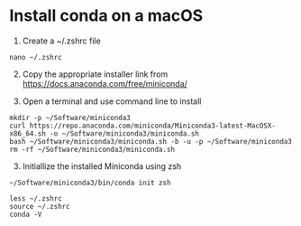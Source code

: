 # Install conda on a macOS

1. Create a ~/.zshrc file
```
nano ~/.zshrc
```

2. Copy the appropriate installer link from https://docs.anaconda.com/free/miniconda/

3. Open a terminal and use command line to install
```
mkdir -p ~/Software/miniconda3
curl https://repo.anaconda.com/miniconda/Miniconda3-latest-MacOSX-x86_64.sh -o ~/Software/miniconda3/miniconda.sh
bash ~/Software/miniconda3/miniconda.sh -b -u -p ~/Software/miniconda3
rm -rf ~/Software/miniconda3/miniconda.sh
```

3. Initiallize the installed Miniconda using zsh
```
~/Software/miniconda3/bin/conda init zsh

less ~/.zshrc
source ~/.zshrc
conda -V
```

